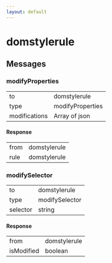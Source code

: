 ```yaml
---
layout: default
---
```


# domstylerule #

## Messages ##

### modifyProperties ###

<table>

<tr>
<td>to</td>
<td>domstylerule</td>
</tr>

<tr>
<td>type</td>
<td>modifyProperties</td>
</tr>

<tr>
<td>modifications</td>
<td>Array of json</td>
</tr>

</table>

#### Response ####

<table>

<tr>
<td>from</td>
<td>domstylerule</td>
</tr>

<tr>
<td>rule</td>
<td>domstylerule</td>
</tr>

</table>

### modifySelector ###

<table>

<tr>
<td>to</td>
<td>domstylerule</td>
</tr>

<tr>
<td>type</td>
<td>modifySelector</td>
</tr>

<tr>
<td>selector</td>
<td>string</td>
</tr>

</table>

#### Response ####

<table>

<tr>
<td>from</td>
<td>domstylerule</td>
</tr>

<tr>
<td>isModified</td>
<td>boolean</td>
</tr>

</table>
